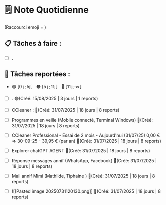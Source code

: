# 🗒️ Note Quotidienne

(Raccourci emoji = )

## 📋 Tâches à faire :

- [ ] .


## 📌 Tâches reportées :

- 🟢 [0 j ; 5j[ 🟠 [5 j ; 11j[ 🔴 [11 j ; ∞[


- [ ] . 🟢(Créé: 15/08/2025 | 3 jours | 1 reports)
- [ ] CCleaner : 🔴(Créé: 31/07/2025 | 18 jours | 8 reports)
- [ ] Programmes en veille (Mobile connecté, Terminal Windows) 🔴(Créé: 31/07/2025 | 18 jours | 8 reports)
- [ ] CCleaner Professional - Essai de 2 mois - Aujourd'hui (31/07/25) 0,00 € => 30-09-25 - 39,95 € (par an) 🔴(Créé: 31/07/2025 | 18 jours | 8 reports)
- [ ] Explorer chatGPT AGENT 🔴(Créé: 31/07/2025 | 18 jours | 8 reports)
- [ ] Réponse messages annif (WhatsApp, Facebook) 🔴(Créé: 31/07/2025 | 18 jours | 8 reports)
- [ ] Mail annif Mimi (Mathilde, Tiphaine ) 🔴(Créé: 31/07/2025 | 18 jours | 8 reports)
- [ ] ![[Pasted image 20250731120130.png]] 🔴(Créé: 31/07/2025 | 18 jours | 8 reports)





